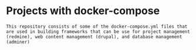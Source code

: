 # Projects with docker-compose
```
This repository consists of some of the docker-compose.yml files that are used in building frameworks that can be use for project management (redmine), web content management (drupal), and database management (adminer)
```
